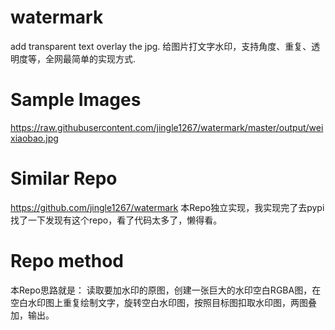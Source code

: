 # watermark
add transparent text overlay the jpg. 给图片打文字水印，支持角度、重复、透明度等，全网最简单的实现方式.

# Sample Images
https://raw.githubusercontent.com/jingle1267/watermark/master/output/weixiaobao.jpg

# Similar Repo
https://github.com/jingle1267/watermark
本Repo独立实现，我实现完了去pypi找了一下发现有这个repo，看了代码太多了，懒得看。

# Repo method
本Repo思路就是： 读取要加水印的原图，创建一张巨大的水印空白RGBA图，在空白水印图上重复绘制文字，旋转空白水印图，按照目标图扣取水印图，两图叠加，输出。
